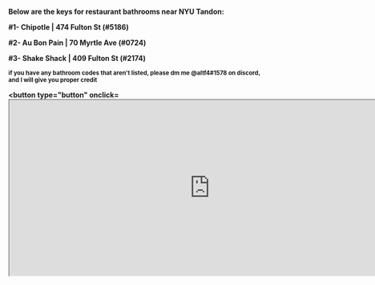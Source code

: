 <html>
    <body>
       <p><b>Below are the keys for restaurant bathrooms near NYU Tandon:<b><p>
        <p>#1- Chipotle | 474 Fulton St (#5186)</p>
        <p>#2- Au Bon Pain | 70 Myrtle Ave (#0724)</p>
        <p>#3- Shake Shack | 409 Fulton St (#2174)</p>
        <p><sub>if you have any bathroom codes that aren't listed, please dm me @altf4#1578 on discord, and I will give you proper credit<sub><p>
    <body>


<button type="button" onclick=<iframe src="https://survey.evaluable.co/u3ra51j9g3l60wgrh6?email=anon@evaluable.co"
            title="iframe Example 1" width="800" height="350">
        <iframe> <button>
<html>
